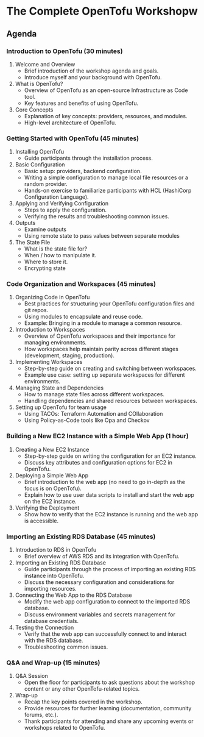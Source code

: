# The Complete OpenTofu Workshopw

## Agenda

### Introduction to OpenTofu (30 minutes)

1. Welcome and Overview
    * Brief introduction of the workshop agenda and goals.
    * Introduce myself and your background with OpenTofu.
2. What is OpenTofu?
    * Overview of OpenTofu as an open-source Infrastructure as Code tool.
    * Key features and benefits of using OpenTofu.
3. Core Concepts
    * Explanation of key concepts: providers, resources, and modules.
    * High-level architecture of OpenTofu.


### Getting Started with OpenTofu (45 minutes)

1. Installing OpenTofu
    * Guide participants through the installation process.
2. Basic Configuration
    * Basic setup: providers, backend configuration.
    * Writing a simple configuration to manage local file resources or a random provider.
    * Hands-on exercise to familiarize participants with HCL (HashiCorp Configuration Language).
3. Applying and Verifying Configuration
    * Steps to apply the configuration.
    * Verifying the results and troubleshooting common issues.
4. Outputs
    * Examine outputs
    * Using remote state to pass values between separate modules
5. The State File
    * What is the state file for?
    * When / how to manipulate it.
    * Where to store it.
    * Encrypting state


### Code Organization and Workspaces (45 minutes)

1. Organizing Code in OpenTofu
    * Best practices for structuring your OpenTofu configuration files and git repos.
    * Using modules to encapsulate and reuse code.
    * Example: Bringing in a module to manage a common resource.
2. Introduction to Workspaces
    * Overview of OpenTofu workspaces and their importance for managing environments.
    * How workspaces help maintain parity across different stages (development, staging, production).
3. Implementing Workspaces
    * Step-by-step guide on creating and switching between workspaces.
    * Example use case: setting up separate workspaces for different environments.
4. Managing State and Dependencies
    * How to manage state files across different workspaces.
    * Handling dependencies and shared resources between workspaces.
5. Setting up OpenTofu for team usage
    * Using TACOs: Terraform Automation and COllaboration
    * Using Policy-as-Code tools like Opa and Checkov


### Building a New EC2 Instance with a Simple Web App (1 hour)

1. Creating a New EC2 Instance
    * Step-by-step guide on writing the configuration for an EC2 instance.
    * Discuss key attributes and configuration options for EC2 in OpenTofu.
2. Deploying a Simple Web App
    * Brief introduction to the web app (no need to go in-depth as the focus is on OpenTofu).
    * Explain how to use user data scripts to install and start the web app on the EC2 instance.
3. Verifying the Deployment
    * Show how to verify that the EC2 instance is running and the web app is accessible.


### Importing an Existing RDS Database (45 minutes)

1. Introduction to RDS in OpenTofu
    * Brief overview of AWS RDS and its integration with OpenTofu.
2. Importing an Existing RDS Database
    * Guide participants through the process of importing an existing RDS instance into OpenTofu.
    * Discuss the necessary configuration and considerations for importing resources.
3. Connecting the Web App to the RDS Database
    * Modify the web app configuration to connect to the imported RDS database.
    * Discuss environment variables and secrets management for database credentials.
4. Testing the Connection
    * Verify that the web app can successfully connect to and interact with the RDS database.
    * Troubleshooting common issues.


### Q&A and Wrap-up (15 minutes)

1. Q&A Session
    * Open the floor for participants to ask questions about the workshop content or any other OpenTofu-related topics.
2. Wrap-up
    * Recap the key points covered in the workshop.
    * Provide resources for further learning (documentation, community forums, etc.).
    * Thank participants for attending and share any upcoming events or workshops related to OpenTofu.
